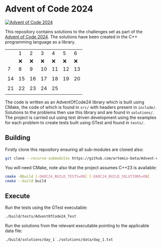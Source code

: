 # Advent of Code 2024
[![Advent of Code 2024](https://github.com/artemis-beta/Advent-of-Code-2024/actions/workflows/build_test.yaml/badge.svg)](https://github.com/artemis-beta/Advent-of-Code-2024/actions/workflows/build_test.yaml)

This repository contains solutions to the challenges set as part of the [Advent of Code 2024](https://adventofcode.com/2024).
The solutions have been created in the C++ programming language as a library.

| | ||||||
|-|-|-|-|-|-|-|
||1|2|3|4|5|6|
||:x: |:x:|:x:|:x:|:x:|:x:|
|7|8|9|10|11|12|13|
| | | | | | | | |
|14|15|16|17|18|19|20|
| | | | | | | |
|21|22|23|24|25| | |
| | | | | | | |

The code is written as an AdventOfCode24 library which is built using CMake, the code of which is found in `src/` with headers present in `include/`. Solutions to the problems
then use this library and are found in `solutions/`. The project is carried out using test driven development using the examples for each problem to create tests built using GTest and found in `tests/`.

## Building

Firstly clone this repository ensuring all sub-modules are cloned also:

```sh
git clone --recurse-submodules https://github.com/artemis-beta/Advent-of-Code-2024.git
```

You will need CMake, note also that the project assumes C++23 is available:

```sh
cmake -Bbuild [-DAOC24_BUILD_TESTS=ON] [-DAOC24_BUILD_SOLUTIONS=ON]
cmake --build build
```

## Execute

Run the tests using the GTest executable:

```sh
./build/tests/AdventOfCode24_Test
```

Run the solutions from the relevant executable pointing to the applicable data file:

```sh
./build/solutions/day_1 ./solutions/data/day_1.txt
```
